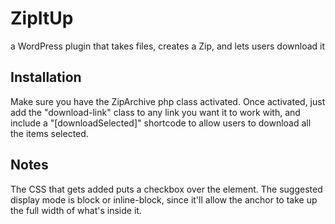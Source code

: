 # ZipItUp
a WordPress plugin that takes files, creates a Zip, and lets users download it

## Installation
Make sure you have the ZipArchive php class activated.
Once activated, just add the "download-link" class to any link you want it to work with, and include a "[downloadSelected]" shortcode to allow users to download all the items selected.

## Notes
The CSS that gets added puts a checkbox over the element. The suggested display mode is block or inline-block, since it'll allow the anchor to take up the full width of what's inside it.